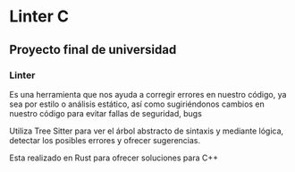 # Linter C

## Proyecto final de universidad

### Linter

Es una herramienta que nos ayuda a corregir errores en nuestro código, ya sea por estilo o análisis estático, así como sugiriéndonos cambios en nuestro código para evitar fallas de seguridad, bugs

Utiliza Tree Sitter para ver el árbol abstracto de sintaxis y mediante lógica, detectar los posibles errores y ofrecer sugerencias.

Esta realizado en Rust para ofrecer soluciones para C++
